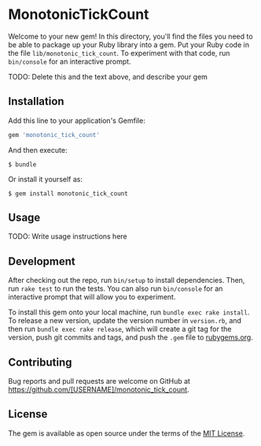 # MonotonicTickCount

Welcome to your new gem! In this directory, you'll find the files you need to be able to package up your Ruby library into a gem. Put your Ruby code in the file `lib/monotonic_tick_count`. To experiment with that code, run `bin/console` for an interactive prompt.

TODO: Delete this and the text above, and describe your gem

## Installation

Add this line to your application's Gemfile:

```ruby
gem 'monotonic_tick_count'
```

And then execute:

    $ bundle

Or install it yourself as:

    $ gem install monotonic_tick_count

## Usage

TODO: Write usage instructions here

## Development

After checking out the repo, run `bin/setup` to install dependencies. Then, run `rake test` to run the tests. You can also run `bin/console` for an interactive prompt that will allow you to experiment.

To install this gem onto your local machine, run `bundle exec rake install`. To release a new version, update the version number in `version.rb`, and then run `bundle exec rake release`, which will create a git tag for the version, push git commits and tags, and push the `.gem` file to [rubygems.org](https://rubygems.org).

## Contributing

Bug reports and pull requests are welcome on GitHub at https://github.com/[USERNAME]/monotonic_tick_count.

## License

The gem is available as open source under the terms of the [MIT License](http://opensource.org/licenses/MIT).
